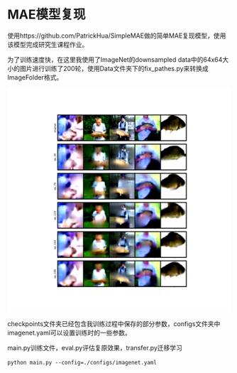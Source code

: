 # MAE模型复现

使用https://github.com/PatrickHua/SimpleMAE做的简单MAE复现模型，使用该模型完成研究生课程作业。

为了训练速度快，在这里我使用了ImageNet的downsampled data中的64x64大小的图片进行训练了200轮，使用Data文件夹下的fix_pathes.py来转换成ImageFolder格式。

![result](result.png)

checkpoints文件夹已经包含我训练过程中保存的部分参数，configs文件夹中imagenet.yaml可以设置训练时的一些参数。

main.py训练文件，eval.py评估复原效果，transfer.py迁移学习

`python main.py --config=./configs/imagenet.yaml`

